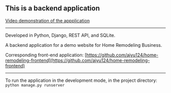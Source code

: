 ## This is a backend application

[Video demonstration of the appplication](https://youtu.be/fdcxK87FEHM)

---

Developed in Python, Django, REST API, and SQLite.

A backend application for a demo website for Home Remodeling Business.

Corresponding front-end application: 
[https://github.com/ajyu124/home-remodeling-frontend](https://github.com/ajyu124/home-remodeling-frontend)

---

To run the application in the development mode, 
in the project directory:
`python manage.py runserver`
